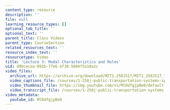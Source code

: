 ```yaml
---
content_type: resource
description: ''
file: null
learning_resource_types: []
optional_tab_title: ''
optional_text: ''
parent_title: Class Videos
parent_type: CourseSection
related_resources_text: ''
resource_index_text: ''
resourcetype: Video
title: 'Lecture 3: Modal Characteristics and Roles'
uid: d9bcecaa-092b-77e6-af38-5804f5a18a2c
video_files:
  archive_url: https://archive.org/download/MIT1.258JS17/MIT1_258JS17_lec03_300k.mp4
  video_captions_file: /courses/1-258j-public-transportation-systems-spring-2017/01a1c3c10ae4521487947213a345be43_MlDdfgjpBe0.vtt
  video_thumbnail_file: https://img.youtube.com/vi/MlDdfgjpBe0/default.jpg
  video_transcript_file: /courses/1-258j-public-transportation-systems-spring-2017/c771e6d20591db7030928d049fbffc26_MlDdfgjpBe0.pdf
video_metadata:
  youtube_id: MlDdfgjpBe0
---
```

